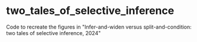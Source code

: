 # two_tales_of_selective_inference
Code to recreate the figures in "Infer-and-widen versus split-and-condition: two tales of selective inference, 2024"
